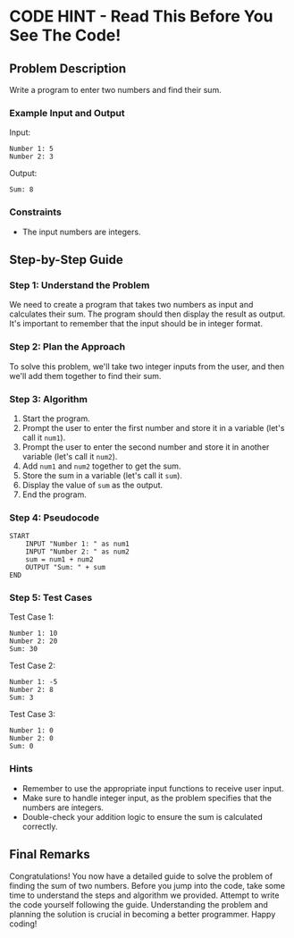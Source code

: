 # CODE HINT - Read This Before You See The Code!

## Problem Description
Write a program to enter two numbers and find their sum.

### Example Input and Output
Input:
```
Number 1: 5
Number 2: 3
```
Output:
```
Sum: 8
```

### Constraints
- The input numbers are integers.

## Step-by-Step Guide

### Step 1: Understand the Problem
We need to create a program that takes two numbers as input and calculates their sum. The program should then display the result as output. It's important to remember that the input should be in integer format.

### Step 2: Plan the Approach
To solve this problem, we'll take two integer inputs from the user, and then we'll add them together to find their sum.

### Step 3: Algorithm
1. Start the program.
2. Prompt the user to enter the first number and store it in a variable (let's call it `num1`).
3. Prompt the user to enter the second number and store it in another variable (let's call it `num2`).
4. Add `num1` and `num2` together to get the sum.
5. Store the sum in a variable (let's call it `sum`).
6. Display the value of `sum` as the output.
7. End the program.

### Step 4: Pseudocode
```
START
    INPUT "Number 1: " as num1
    INPUT "Number 2: " as num2
    sum = num1 + num2
    OUTPUT "Sum: " + sum
END
```

### Step 5: Test Cases
Test Case 1:
```
Number 1: 10
Number 2: 20
Sum: 30
```

Test Case 2:
```
Number 1: -5
Number 2: 8
Sum: 3
```

Test Case 3:
```
Number 1: 0
Number 2: 0
Sum: 0
```

### Hints
- Remember to use the appropriate input functions to receive user input.
- Make sure to handle integer input, as the problem specifies that the numbers are integers.
- Double-check your addition logic to ensure the sum is calculated correctly.

## Final Remarks
Congratulations! You now have a detailed guide to solve the problem of finding the sum of two numbers. Before you jump into the code, take some time to understand the steps and algorithm we provided. Attempt to write the code yourself following the guide. Understanding the problem and planning the solution is crucial in becoming a better programmer. Happy coding!